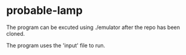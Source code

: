 # probable-lamp

The program can be excuted using ./emulator after the repo has been cloned.

The program uses the 'input' file to run.
